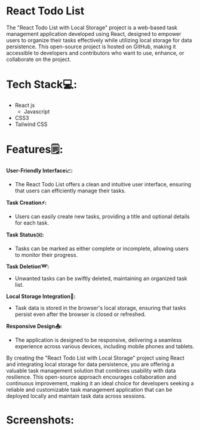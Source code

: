 # React Todo List 

The "React Todo List with Local Storage" project is a web-based task management application developed using React, designed to empower users to organize their tasks effectively while utilizing local storage for data persistence. This open-source project is hosted on GitHub, making it accessible to developers and contributors who want to use, enhance, or collaborate on the project.

# Tech Stack💻:

* React js
   - Javascript
* CSS3
* Tailwind CSS
  
# Features🗒:

**User-Friendly Interface📈:**

* The React Todo List offers a clean and intuitive user interface, ensuring that users can efficiently manage their tasks.
  
**Task Creation⚡:**

* Users can easily create new tasks, providing a title and optional details for each task.
  
**Task Status✉️:**

* Tasks can be marked as either complete or incomplete, allowing users to monitor their progress.

**Task Deletion➿:**

* Unwanted tasks can be swiftly deleted, maintaining an organized task list.

**Local Storage Integration🔧:**

* Task data is stored in the browser's local storage, ensuring that tasks persist even after the browser is closed or refreshed.

**Responsive Design📤:**

* The application is designed to be responsive, delivering a seamless experience across various devices, including mobile phones and tablets.


By creating the "React Todo List with Local Storage" project using React and integrating local storage for data persistence, you are offering a valuable task management solution that combines usability with data resilience. This open-source approach encourages collaboration and continuous improvement, making it an ideal choice for developers seeking a reliable and customizable task management application that can be deployed locally and maintain task data across sessions.


# Screenshots:




